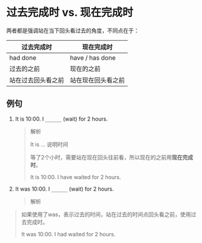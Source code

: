 # 过去完成时 vs. 现在完成时

两者都是强调站在当下回头看过去的角度，不同点在于：

| 过去完成时         | 现在完成时         |
| ------------------ | ------------------ |
| had done           | have / has done    |
| 过去的之前         | 现在的之前         |
| 站在过去回头看之前 | 站在现在回头看之前 |



## 例句

1. It is 10:00. I `______` (wait) for 2 hours.

   > 解析
   >
   > It is ... 说明时间
   >
   > 等了2个小时，需要站在现在回头往前看，所以现在的之前用**现在完成时**。
   >
   > It is 10:00. I have waited for 2 hours.

   

2. It was 10:00. I `______` (wait) for 2 hours.

   > 解析
>
   > 如果使用了was，表示过去的时间，站在过去的时间点回头看之前，使用过去完成时。
   >
   > It was 10:00. I had waited for 2 hours.
   
   

